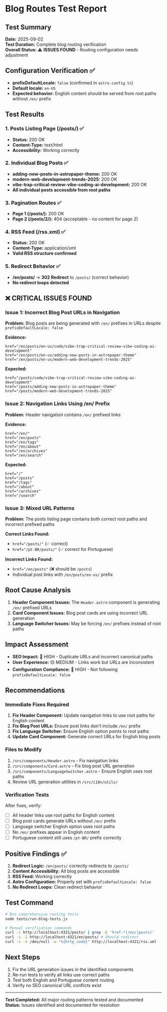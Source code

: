 # Blog Routes Test Report

## Test Summary

**Date:** 2025-09-02  
**Test Duration:** Complete blog routing verification  
**Overall Status:** ⚠️ **ISSUES FOUND** - Routing configuration needs adjustment

## Configuration Verification ✅

- **prefixDefaultLocale:** `false` (confirmed in `astro.config.ts`)
- **Default locale:** `en-US`
- **Expected behavior:** English content should be served from root paths without `/en/` prefix

## Test Results

### 1. Posts Listing Page (/posts/) ✅
- **Status:** 200 OK
- **Content-Type:** text/html
- **Accessibility:** Working correctly

### 2. Individual Blog Posts ✅
- **adding-new-posts-in-astropaper-theme:** 200 OK
- **modern-web-development-trends-2025:** 200 OK  
- **vibe-trap-critical-review-vibe-coding-ai-development:** 200 OK
- **All individual posts accessible from root paths**

### 3. Pagination Routes ✅
- **Page 1 (/posts/):** 200 OK
- **Page 2 (/posts/2/):** 404 (acceptable - no content for page 2)

### 4. RSS Feed (/rss.xml) ✅
- **Status:** 200 OK
- **Content-Type:** application/xml
- **Valid RSS structure confirmed**

### 5. Redirect Behavior ✅
- **/en/posts/** → **302 Redirect** to `/posts/` (correct behavior)
- **No redirect loops detected**

## ❌ CRITICAL ISSUES FOUND

### Issue 1: Incorrect Blog Post URLs in Navigation
**Problem:** Blog posts are being generated with `/en/` prefixes in URLs despite `prefixDefaultLocale: false`

**Evidence:**
```
href="/en/posts/en-us/code/vibe-trap-critical-review-vibe-coding-ai-development"
href="/en/posts/en-us/adding-new-posts-in-astropaper-theme"
href="/en/posts/en-us/modern-web-development-trends-2025"
```

**Expected:**
```
href="/posts/code/vibe-trap-critical-review-vibe-coding-ai-development"
href="/posts/adding-new-posts-in-astropaper-theme"  
href="/posts/modern-web-development-trends-2025"
```

### Issue 2: Navigation Links Using /en/ Prefix
**Problem:** Header navigation contains `/en/` prefixed links

**Evidence:**
```
href="/en/"
href="/en/posts"
href="/en/tags"
href="/en/about"
href="/en/archives"
href="/en/search"
```

**Expected:**
```
href="/"
href="/posts"
href="/tags"
href="/about"
href="/archives"
href="/search"
```

### Issue 3: Mixed URL Patterns
**Problem:** The posts listing page contains both correct root paths and incorrect prefixed paths

**Correct Links Found:**
- `href="/posts/"` (✅ correct)
- `href="/pt-BR/posts/"` (✅ correct for Portuguese)

**Incorrect Links Found:**
- `href="/en/posts"` (❌ should be `/posts`)
- Individual post links with `/en/posts/en-us/` prefix

## Root Cause Analysis

1. **Header Component Issues:** The `Header.astro` component is generating `/en/` prefixed URLs
2. **Card Component Issues:** Blog post cards are using incorrect URL generation
3. **Language Switcher Issues:** May be forcing `/en/` prefixes instead of root paths

## Impact Assessment

- **SEO Impact:** 🔴 HIGH - Duplicate URLs and incorrect canonical paths
- **User Experience:** 🟡 MEDIUM - Links work but URLs are inconsistent  
- **Configuration Compliance:** 🔴 HIGH - Not following `prefixDefaultLocale: false`

## Recommendations

### Immediate Fixes Required

1. **Fix Header Component:** Update navigation links to use root paths for English content
2. **Fix Blog Post URLs:** Ensure post links don't include `/en/` prefix
3. **Fix Language Switcher:** Ensure English option points to root paths
4. **Update Card Component:** Generate correct URLs for English blog posts

### Files to Modify

1. `/src/components/Header.astro` - Fix navigation links
2. `/src/components/Card.astro` - Fix blog post URL generation  
3. `/src/components/LanguageSwitcher.astro` - Ensure English uses root paths
4. Review URL generation utilities in `/src/i18n/utils/`

### Verification Tests

After fixes, verify:
- [ ] All header links use root paths for English content
- [ ] Blog post cards generate URLs without `/en/` prefix
- [ ] Language switcher English option uses root paths
- [ ] No `/en/` prefixes appear in English content
- [ ] Portuguese content still uses `/pt-BR/` prefix correctly

## Positive Findings ✅

1. **Redirect Logic:** `/en/posts/` correctly redirects to `/posts/`
2. **Content Accessibility:** All blog posts are accessible
3. **RSS Feed:** Working correctly
4. **Astro Configuration:** Properly set with `prefixDefaultLocale: false`
5. **No Redirect Loops:** Clean redirect behavior

## Test Command

```bash
# Run comprehensive routing tests
node tests/run-blog-tests.js

# Manual verification commands  
curl -s http://localhost:4321/posts/ | grep -E 'href.*(/en/|posts)'
curl -s -I http://localhost:4321/en/posts/ # Should redirect
curl -s -o /dev/null -w "%{http_code}" http://localhost:4321/rss.xml
```

## Next Steps

1. Fix the URL generation issues in the identified components
2. Re-run tests to verify all links use correct paths
3. Test both English and Portuguese content routing
4. Verify no SEO canonical URL conflicts exist

---

**Test Completed:** All major routing patterns tested and documented  
**Status:** Issues identified and documented for resolution